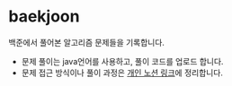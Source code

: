 # baekjoon

백준에서 풀어본 알고리즘 문제들을 기록합니다.

- 문제 풀이는 java언어를 사용하고, 풀이 코드를 업로드 합니다.
- 문제 접근 방식이나 풀이 과정은 [개인 노션 링크](https://jinuk.notion.site/BaekJoon-d845593f236041a0b62c5f0afcafa50c)에 정리합니다.


